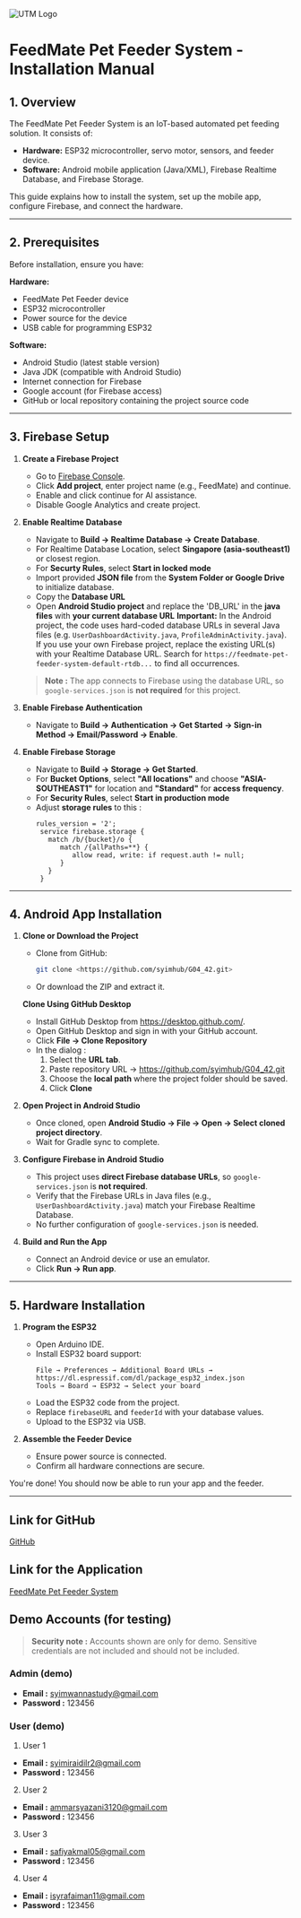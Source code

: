 ![UTM Logo](https://upload.wikimedia.org/wikipedia/commons/c/cb/UTM-LOGO-FULL.png)

# FeedMate Pet Feeder System - Installation Manual

## 1. Overview
The FeedMate Pet Feeder System is an IoT-based automated pet feeding solution. It consists of:  
- **Hardware:** ESP32 microcontroller, servo motor, sensors, and feeder device.  
- **Software:** Android mobile application (Java/XML), Firebase Realtime Database, and Firebase Storage.  

This guide explains how to install the system, set up the mobile app, configure Firebase, and connect the hardware.

---

## 2. Prerequisites
Before installation, ensure you have:

**Hardware:**
- FeedMate Pet Feeder device
- ESP32 microcontroller
- Power source for the device
- USB cable for programming ESP32

**Software:**
- Android Studio (latest stable version)
- Java JDK (compatible with Android Studio)
- Internet connection for Firebase
- Google account (for Firebase access)
- GitHub or local repository containing the project source code

---

## 3. Firebase Setup
1. **Create a Firebase Project**
   - Go to [Firebase Console](https://console.firebase.google.com/).
   - Click **Add project**, enter project name (e.g., FeedMate) and continue.
   - Enable and click continue for AI assistance.
   - Disable Google Analytics and create project.


2. **Enable Realtime Database**
   - Navigate to **Build → Realtime Database → Create Database**.
   - For Realtime Database Location, select **Singapore (asia-southeast1)** or closest region.
   - For **Securty Rules**, select **Start in locked mode**
   - Import provided **JSON file** from the **System Folder or Google Drive** to initialize database.
   - Copy the **Database URL**
   - Open **Android Studio project** and replace the 'DB_URL' in the **java files** with **your current database URL**
   **Important:** In the Android project, the code uses hard-coded database URLs in several Java files (e.g. `UserDashboardActivity.java`, `ProfileAdminActivity.java`). If you use your own Firebase project, replace the existing URL(s) with your Realtime Database URL. Search for `https://feedmate-pet-feeder-system-default-rtdb...` to find all occurrences.

   
   > **Note :** The app connects to Firebase using the database URL, so `google-services.json` is **not required** for this project.

3. **Enable Firebase Authentication**
   - Navigate to **Build → Authentication → Get Started → Sign-in Method → Email/Password → Enable**.

4. **Enable Firebase Storage**
   - Navigate to **Build → Storage → Get Started**.
   - For **Bucket Options**, select **"All locations"** and choose **"ASIA-SOUTHEAST1"** for location and **"Standard"** for **access frequency**.
   - For **Security Rules**, select **Start in production mode**
   - Adjust **storage rules** to this :
     ```
     rules_version = '2';
      service firebase.storage {
        match /b/{bucket}/o {
           match /{allPaths=**} {
              allow read, write: if request.auth != null;
           }
        }
      }
     ```

---

## 4. Android App Installation
1. **Clone or Download the Project**
   - Clone from GitHub:
     ```bash
     git clone <https://github.com/syimhub/G04_42.git>
     ```
   - Or download the ZIP and extract it.

   **Clone Using GitHub Desktop**
   - Install GitHub Desktop from https://desktop.github.com/.
   - Open GitHub Desktop and sign in with your GitHub account.
   - Click **File → Clone Repository**
   - In the dialog :
        1. Select the **URL tab**.
        2. Paste repository URL → https://github.com/syimhub/G04_42.git
        3. Choose the **local path** where the project folder should be saved.
        4. Click **Clone**

2. **Open Project in Android Studio**
   - Once cloned, open **Android Studio → File → Open → Select cloned project directory**.
   - Wait for Gradle sync to complete.

3. **Configure Firebase in Android Studio**
   - This project uses **direct Firebase database URLs**, so `google-services.json` is **not required**.
   - Verify that the Firebase URLs in Java files (e.g., `UserDashboardActivity.java`) match your Firebase Realtime Database.
   - No further configuration of `google-services.json` is needed. 

4. **Build and Run the App**
   - Connect an Android device or use an emulator.
   - Click **Run → Run app**.

---

## 5. Hardware Installation
1. **Program the ESP32**
   - Open Arduino IDE.
   - Install ESP32 board support:
     ```
     File → Preferences → Additional Board URLs → https://dl.espressif.com/dl/package_esp32_index.json
     Tools → Board → ESP32 → Select your board
     ```
   - Load the ESP32 code from the project.
   - Replace `firebaseURL` and `feederId` with your database values.
   - Upload to the ESP32 via USB.

2. **Assemble the Feeder Device**
   - Ensure power source is connected.
   - Confirm all hardware connections are secure.


You're done! You should now be able to run your app and the feeder.

---

## Link for GitHub
[GitHub](https://github.com/syimhub/G04_42.git)

## Link for the Application
[FeedMate Pet Feeder System](https://drive.google.com/uc?export=download&id=1sxgJA5x_dyVM__Wi0i8OXlF-DCYBWxVs)

## Demo Accounts (for testing)
> **Security note :** Accounts shown are only for demo. Sensitive credentials are not included and should not be included.
### Admin (demo)
- **Email :** syimwannastudy@gmail.com
- **Password :** 123456

### User (demo)
1. User 1
- **Email :** syimiraidilr2@gmail.com
- **Password :** 123456

2. User 2
- **Email :** ammarsyazani3120@gmail.com
- **Password :** 123456

3. User 3
- **Email :** safiyakmal05@gmail.com
- **Password :** 123456

4. User 4
- **Email :** isyrafaiman11@gmail.com
- **Password :** 123456